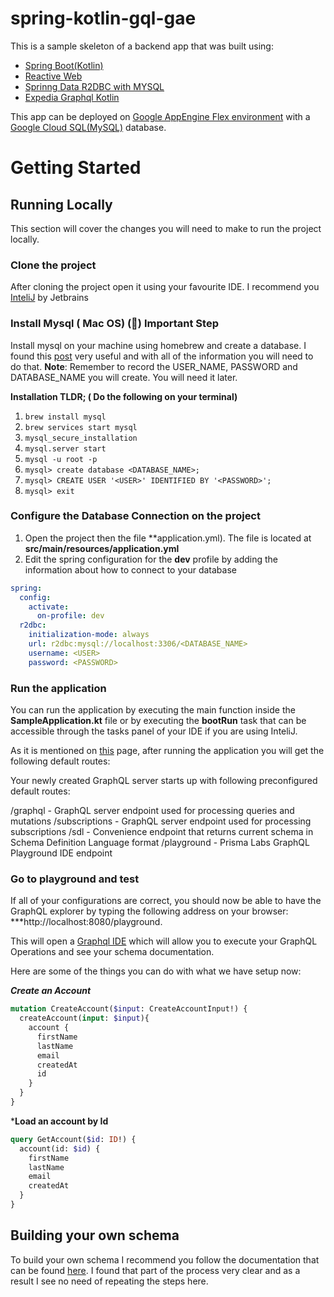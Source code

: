 # spring-kotlin-gql-gae
This is a sample skeleton of a backend app that was built using:
* [Spring Boot(Kotlin)](https://spring.io/projects/spring-boot)
* [Reactive Web](https://spring.io/guides/gs/reactive-rest-service/)
* [Sprinng Data R2DBC with MYSQL](https://spring.io/projects/spring-data-r2dbc)
* [Expedia Graphql Kotlin](https://opensource.expediagroup.com/graphql-kotlin/docs/server/graphql-server/)

This app can be deployed on [Google AppEngine Flex environment](https://cloud.google.com/appengine/docs/flexible/java) with a [Google Cloud SQL(MySQL)](https://cloud.google.com/sql) database.

# Getting Started

## Running Locally

This section will cover the changes you will need to make to run the project locally.

### Clone the project
After cloning the project open it using your favourite IDE. I recommend you [InteliJ](https://www.jetbrains.com/idea/) by Jetbrains

### Install Mysql ( Mac OS) (🚨) **Important Step**
Install mysql on your machine using homebrew and create a database. I found this [post](https://flaviocopes.com/mysql-how-to-install/) very useful and with all of the information you will need to do that.
**Note**: Remember to record the USER_NAME, PASSWORD and DATABASE_NAME you will create. You will need it later.

**Installation TLDR; ( Do the following on your terminal)**
1. `brew install mysql`
2. `brew services start mysql`
3. `mysql_secure_installation`
4. `mysql.server start`
5. `mysql -u root -p`
6. `mysql> create database <DATABASE_NAME>;`
7. `mysql> CREATE USER '<USER>' IDENTIFIED BY '<PASSWORD>';`
8. `mysql> exit`

### Configure the Database Connection on the project
1. Open the project then the file **application.yml). The file is located at **src/main/resources/application.yml**
2. Edit the spring configuration for the **dev** profile by adding the information about how to connect to your database
```yml
spring:
  config:
    activate:
      on-profile: dev
  r2dbc:
    initialization-mode: always
    url: r2dbc:mysql://localhost:3306/<DATABASE_NAME>
    username: <USER>
    password: <PASSWORD>
```

### Run the application
You can run the application by executing the main function inside the **SampleApplication.kt** file or by executing the **bootRun** task that can be accessible through the tasks panel of your IDE if you are using InteliJ.

As it is mentioned on [this](https://opensource.expediagroup.com/graphql-kotlin/docs/server/spring-server/spring-overview) page, after running the application you will get the following default routes:

Your newly created GraphQL server starts up with following preconfigured default routes:

/graphql - GraphQL server endpoint used for processing queries and mutations
/subscriptions - GraphQL server endpoint used for processing subscriptions
/sdl - Convenience endpoint that returns current schema in Schema Definition Language format
/playground - Prisma Labs GraphQL Playground IDE endpoint

### Go to playground and test
If all of your configurations are correct, you should now be able to have the GraphQL explorer by typing the following address on your browser:
***http://localhost:8080/playground.

This will open a [Graphql IDE](https://github.com/graphql/graphql-playground) which will allow you to execute your GraphQL Operations and see your schema documentation.

Here are some of the things you can do with what we have setup now:

***Create an Account***
```graphql
mutation CreateAccount($input: CreateAccountInput!) {
  createAccount(input: $input){
    account {
      firstName
      lastName
      email
      createdAt
      id
    }
  }
}
```

***Load an account by Id**
```graphql
query GetAccount($id: ID!) {
  account(id: $id) {
    firstName
    lastName
    email
    createdAt
  }
}
```

## Building your own schema
To build your own schema I recommend you follow the documentation that can be found [here](https://opensource.expediagroup.com/graphql-kotlin/docs/server/spring-server/spring-schema). I found that part of the process very clear and as a result I see no need of repeating the steps here.






